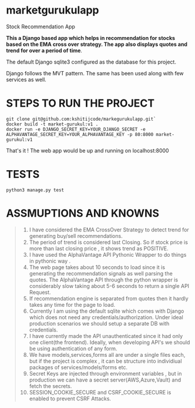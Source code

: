 # marketgurukulapp


Stock Recommendation App




**This a Django based app which helps in recommendation for stocks based on the EMA cross over strategy.
The app also displays quotes and trend for over a period of time**.




The default Django sqlite3  configured as the database for this project. 


Django follows the MVT pattern. The same has been used along with few services as well.



# STEPS TO RUN THE PROJECT

```
git clone git@github.com:kshitijcode/markegurukulapp.git`
docker build -t market-gurukul:v1 .
docker run -e DJANGO_SECRET_KEY=YOUR_DJANGO_SECRET -e ALPHAVANTAGE_SECRET_KEY=YOUR_ALPHAVANTAGE_KEY -p 80:8000 market-   gurukul:v1
```



That's it ! The web app would be up and running on localhost:8000


# TESTS


`python3 manage.py test `




# ASSMUPTIONS AND KNOWNS





> 1. I have considered the EMA CrossOver Strategy to detect trend for generating buy/sell recommendations.
> 2. The period of trend is considered last Closing. So if stock price is more than last closing price , it shows trend as POSITIVE.
> 3. I have used the AlphaVantage API Pythonic Wrapper to do things in pythonic way .
> 4. The web page takes about 10 seconds to load since it is generating the recommendation signals as well parsing the quotes. The AlphaVantage API through the python wrapper is considerably slow taking about 5-6 seconds to return a single API Request.
> 5. If recommendation engine is separated from quotes then it hardly takes any time for the page to load.
> 6. Currently I am using the default sqlite which comes with Django which does not need any credentials/authorization. Under ideal production scenarios we should setup a separate DB with credentials.
> 7. I have currently made the API unauthenticated since it had only one client(the frontend). Ideally, when developing API's we should be using authentication of any form.
> 8. We have models,services,forms all are under a single files each, but if the project is complex , it can be structure into individiual packages of services/models/forms etc.
> 9. Secret Keys are injected through environment variables , but in production we can have a secret server(AWS,Azure,Vault) and fetch the secrets.
> 10. SESSION_COOKIE_SECURE  and CSRF_COOKIE_SECURE is enabled to prevent CSRF Attacks.



